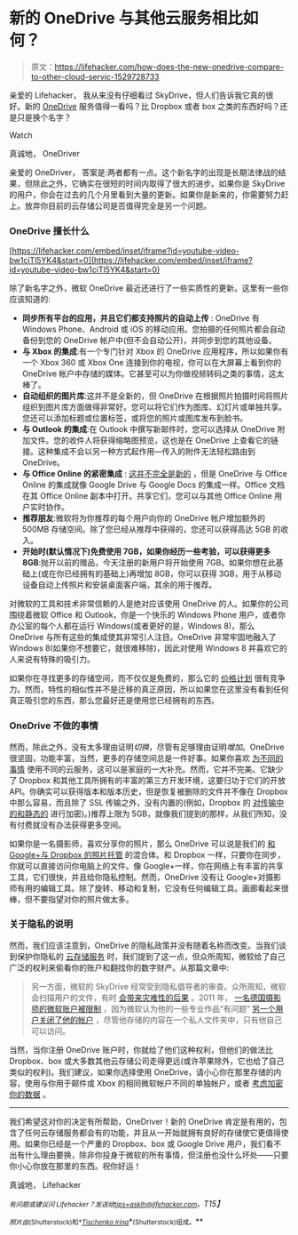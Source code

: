 # 新的 OneDrive 与其他云服务相比如何？

> 原文：<https://lifehacker.com/how-does-the-new-onedrive-compare-to-other-cloud-servic-1529728733>

亲爱的 Lifehacker，
我从来没有仔细看过 SkyDrive，但人们告诉我它真的很好。新的 [OneDrive](http://onedrive.com/) 服务值得一看吗？比 Dropbox 或者 box 之类的东西好吗？还是只是换个名字？

Watch

真诚地，
OneDriver

亲爱的 OneDriver，
答案是:两者都有一点。这个新名字的出现是长期法律战的结果，但除此之外，它确实在很短的时间内取得了很大的进步。如果你是 SkyDrive 的用户，你会在过去的几个月里看到大量的更新。如果你是新来的，你需要努力赶上。放弃你目前的云存储公司是否值得完全是另一个问题。

### OneDrive 擅长什么

 [https://lifehacker.com/embed/inset/iframe?id=youtube-video-bw1ciTl5YK4&start=0](https://lifehacker.com/embed/inset/iframe?id=youtube-video-bw1ciTl5YK4&start=0) 

除了新名字之外，微软 OneDrive 最近还进行了一些实质性的更新。这里有一些你应该知道的:

*   **同步所有平台的应用，并且它们都支持照片的自动上传** : OneDrive 有 Windows Phone、Android 或 iOS 的移动应用。您拍摄的任何照片都会自动备份到您的 OneDrive 帐户中(但不会自动公开)，并同步到您的其他设备。
*   **与 Xbox 的集成**:有一个专门针对 Xbox 的 OneDrive 应用程序，所以如果你有一个 Xbox 360 或 Xbox One 连接到你的电视，你可以在大屏幕上看到你的 OneDrive 帐户中存储的媒体。它甚至可以为你做视频转码之类的事情，这太棒了。
*   **自动组织的图片库**:这并不是全新的，但 OneDrive 在根据照片拍摄时间将照片组织到图片库方面做得非常好。您可以将它们作为图库、幻灯片或单独共享。您还可以添加标题或位置标签，或将您的照片或图库发布到脸书。
*   **与 Outlook 的集成**:在 Outlook 中撰写新邮件时，您可以选择从 OneDrive 附加文件。您的收件人将获得缩略图预览，这也是在 OneDrive 上查看它的链接。这种集成不会以另一种方式起作用—传入的附件无法轻松路由到 OneDrive。
*   **与 Office Online 的紧密集成** : [这并不完全是新的](http://lifehacker.com/get-the-new-and-improved-office-web-apps-through-skydri-5929315) ，但是 OneDrive 与 Office Online 的集成就像 Google Drive 与 Google Docs 的集成一样。Office 文档在其 Office Online 副本中打开。共享它们，您可以与其他 Office Online 用户实时协作。
*   **推荐朋友**:微软将为你推荐的每个用户向你的 OneDrive 帐户增加额外的 500MB 存储空间。除了您已经从推荐中获得的，您还可以获得高达 5GB 的收入。
*   **开始时(默认情况下)免费使用 7GB，如果你经历一些考验，可以获得更多 8GB**:抛开以前的赠品，今天注册的新用户将开始使用 7GB。如果你想在此基础上(或在你已经拥有的基础上)再增加 8GB，你可以获得 3GB，用于从移动设备自动上传照片和安装桌面客户端，其余的用于推荐。

对微软的工具和技术非常信赖的人是绝对应该使用 OneDrive 的人。如果你的公司围绕着微软 Office 和 Outlook，你是一个快乐的 Windows Phone 用户，或者你办公室的每个人都在运行 Windows(或者更好的是，Windows 8)，那么 OneDrive 与所有这些的集成使其非常引人注目。OneDrive 非常牢固地融入了 Windows 8(如果你不想要它，就很难移除)，因此对使用 Windows 8 并喜欢它的人来说有特殊的吸引力。

如果你在寻找更多的存储空间，而不仅仅是免费的，那么它的 [价格计划](https://onedrive.live.com/about/en-us/plans/) 很有竞争力。然而，特性的相似性并不是迁移的真正原因，所以如果您在这里没有看到任何真正吸引您的东西，那么您最好还是使用您已经拥有的东西。

### OneDrive 不做的事情

然而，除此之外，没有太多理由证明*切换*，尽管有足够理由证明*增加*。OneDrive 很坚固，功能丰富，当然，更多的存储空间总是一件好事。如果你喜欢 [为不同的事情](https://lifehacker.com/what-cool-things-can-i-do-with-all-this-free-cloud-stor-5911022) 使用不同的云服务，这可以是家庭的一大补充。然而，它并不完美。它缺少了 Dropbox 和其他工具所拥有的丰富的第三方开发环境，这要归功于它们的开放 API。你确实可以获得版本和版本历史，但是恢复被删除的文件并不像在 Dropbox 中那么容易，而且除了 SSL 传输之外，没有内置的(例如，Dropbox 的 [对传输中的和静态的](https://www.dropbox.com/help/27/en) 进行加密)。)推荐上限为 5GB，就像我们提到的那样，从我们所知，没有付费就没有办法获得更多空间。

如果你是一名摄影师，喜欢分享你的照片，那么 OneDrive 可以说是我们的 [和 Google+与 Dropbox 的照片托管](https://lifehacker.com/google-vs-dropbox-which-is-better-for-hosting-and-sha-1488854866) 的混合体。和 Dropbox 一样，只要你在同步，你就可以直接访问你电脑上的文件。像 Google+一样，你在网络上有丰富的共享工具，它们很快，并且给你隐私控制。然而，OneDrive 没有让 Google+对摄影师有用的编辑工具。除了旋转、移动和复制，它没有任何编辑工具。画廊看起来很棒，但不要指望对你的照片做太多。

### 关于隐私的说明

然而，我们应该注意到，OneDrive 的隐私政策并没有随着名称而改变。当我们谈到保护你隐私的 [云存储服务](https://lifehacker.com/the-best-cloud-storage-services-that-protect-your-priva-729639300) 时，我们提到了这一点，但众所周知，微软给了自己广泛的权利来偷看你的账户和翻找你的数字财产。从那篇文章中:

> 另一方面，微软的 SkyDrive 经常受到隐私倡导者的审查。众所周知，微软会扫描用户的文件，有时 [会带来灾难性的后果](http://wmpoweruser.com/watch-what-you-store-on-skydriveyou-may-lose-your-microsoft-life/) 。2011 年， [一名德国摄影师的微软账户被限制](http://wmpoweruser.com/microsoft-monitoring-censoring-skydrive-uploads/) ，因为微软认为他的一些专业作品“有问题” [另一个用户关闭了他的帐户](http://www.forbes.com/sites/kellyclay/2012/07/19/is-microsoft-spying-on-skydrive-users/) ，尽管他存储的内容在一个私人文件夹中，只有他自己可以访问。

当然，当你注册 OneDrive 账户时，你就给了他们这种权利，但他们的做法比 Dropbox、box 或大多数其他云存储公司走得更远(或许苹果除外，它也给了自己类似的权利)。我们建议，如果你选择使用 OneDrive，请小心你在那里存储的内容，使用与你用于邮件或 Xbox 的相同微软帐户不同的单独帐户，或者 [考虑加密你的数据](https://lifehacker.com/a-beginners-guide-to-encryption-what-it-is-and-how-to-1508196946) 。

* * *

我们希望这对你的决定有所帮助，OneDriver！新的 OneDrive 肯定是有用的，包含了任何云存储服务都会有的功能，并且从一开始就拥有良好的存储使它更值得使用。如果你已经是一个严重的 Dropbox、box 或 Google Drive 用户，我们看不出有什么理由要换，除非你投身于微软的所有事情，但注册也没什么坏处——只要你小心你放在那里的东西。祝你好运！

真诚地，
Lifehacker

*<small>有问题或建议问 Lifehacker？发送给</small>*[*<small>tips+asklh@lifehacker.com</small>*](mailto:tips+asklh@lifehacker.com)*<small>。</small>T15】*

<small>*照片由*</small>[<small></small>](http://www.shutterstock.com/pic.mhtml?id=128143409&src=id)*<small>*(Shutterstock)和*</small>[*<small>Tischenko Irina</small>*](http://www.shutterstock.com/pic.mhtml?id=61522747&src=id)*<small>(Shutterstock)组成。</small>**